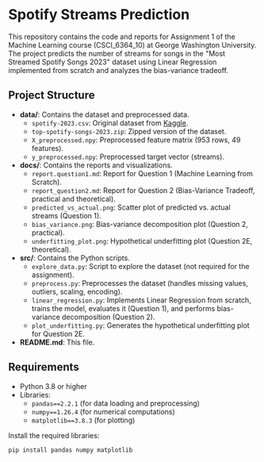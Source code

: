 # Spotify Streams Prediction

This repository contains the code and reports for Assignment 1 of the Machine Learning course (CSCI_6364_10) at George Washington University. The project predicts the number of streams for songs in the "Most Streamed Spotify Songs 2023" dataset using Linear Regression implemented from scratch and analyzes the bias-variance tradeoff.

## Project Structure
- **data/**: Contains the dataset and preprocessed data.
  - `spotify-2023.csv`: Original dataset from [Kaggle](https://www.kaggle.com/datasets/nelgiriyewithana/top-spotify-songs-2023).
  - `top-spotify-songs-2023.zip`: Zipped version of the dataset.
  - `X_preprocessed.npy`: Preprocessed feature matrix (953 rows, 49 features).
  - `y_preprocessed.npy`: Preprocessed target vector (streams).
- **docs/**: Contains the reports and visualizations.
  - `report.question1.md`: Report for Question 1 (Machine Learning from Scratch).
  - `report_question2.md`: Report for Question 2 (Bias-Variance Tradeoff, practical and theoretical).
  - `predicted_vs_actual.png`: Scatter plot of predicted vs. actual streams (Question 1).
  - `bias_variance.png`: Bias-variance decomposition plot (Question 2, practical).
  - `underfitting_plot.png`: Hypothetical underfitting plot (Question 2E, theoretical).
- **src/**: Contains the Python scripts.
  - `explore_data.py`: Script to explore the dataset (not required for the assignment).
  - `preprocess.py`: Preprocesses the dataset (handles missing values, outliers, scaling, encoding).
  - `linear_regression.py`: Implements Linear Regression from scratch, trains the model, evaluates it (Question 1), and performs bias-variance decomposition (Question 2).
  - `plot_underfitting.py`: Generates the hypothetical underfitting plot for Question 2E.
- **README.md**: This file.

## Requirements
- Python 3.8 or higher
- Libraries:
  - `pandas==2.2.1` (for data loading and preprocessing)
  - `numpy==1.26.4` (for numerical computations)
  - `matplotlib==3.8.3` (for plotting)

Install the required libraries:
```bash
pip install pandas numpy matplotlib
